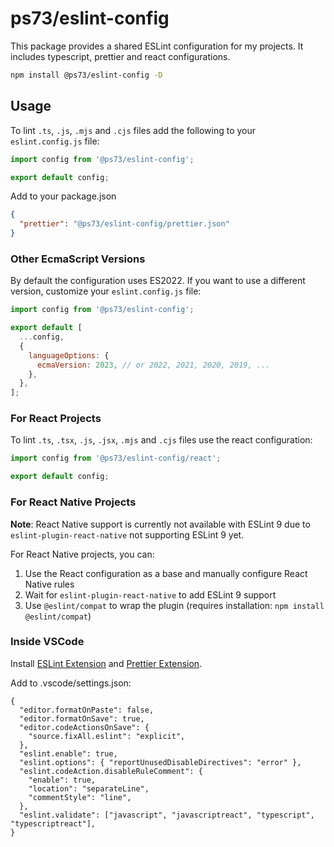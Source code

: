# ps73/eslint-config

This package provides a shared ESLint configuration for my projects. It includes typescript, prettier and react configurations.

```bash
npm install @ps73/eslint-config -D
```

## Usage

To lint `.ts`, `.js`, `.mjs` and `.cjs` files add the following to your `eslint.config.js` file:

```js
import config from '@ps73/eslint-config';

export default config;
```

Add to your package.json

```json
{
  "prettier": "@ps73/eslint-config/prettier.json"
}
```

### Other EcmaScript Versions

By default the configuration uses ES2022. If you want to use a different version, customize your `eslint.config.js` file:

```js
import config from '@ps73/eslint-config';

export default [
  ...config,
  {
    languageOptions: {
      ecmaVersion: 2023, // or 2022, 2021, 2020, 2019, ...
    },
  },
];
```

### For React Projects

To lint `.ts`, `.tsx`, `.js`, `.jsx`, `.mjs` and `.cjs` files use the react configuration:

```js
import config from '@ps73/eslint-config/react';

export default config;
```

### For React Native Projects

**Note**: React Native support is currently not available with ESLint 9 due to `eslint-plugin-react-native` not supporting ESLint 9 yet. 

For React Native projects, you can:
1. Use the React configuration as a base and manually configure React Native rules
2. Wait for `eslint-plugin-react-native` to add ESLint 9 support
3. Use `@eslint/compat` to wrap the plugin (requires installation: `npm install @eslint/compat`)

### Inside VSCode

Install [ESLint Extension](https://marketplace.visualstudio.com/items?itemName=dbaeumer.vscode-eslint) and [Prettier Extension](https://marketplace.visualstudio.com/items?itemName=esbenp.prettier-vscode).

Add to .vscode/settings.json:

```jsonc
{
  "editor.formatOnPaste": false,
  "editor.formatOnSave": true,
  "editor.codeActionsOnSave": {
    "source.fixAll.eslint": "explicit",
  },
  "eslint.enable": true,
  "eslint.options": { "reportUnusedDisableDirectives": "error" },
  "eslint.codeAction.disableRuleComment": {
    "enable": true,
    "location": "separateLine",
    "commentStyle": "line",
  },
  "eslint.validate": ["javascript", "javascriptreact", "typescript", "typescriptreact"],
}
```
